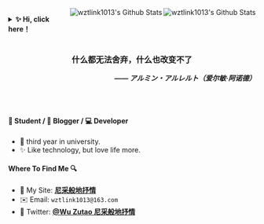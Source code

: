 <a href="#">
  <img align="right" alt="wztlink1013's Github Stats" src="https://github-readme-stats.vercel.app/api?username=wztlink1013&count_private=true&include_all_commits=true&show_icons=true&title_color=2196f3&icon_color=2196f3&text_color=4c4948&bg_color=ffffff">
</a>

<a href="#">
  <img align="right" alt="wztlink1013's Github Stats" src="https://git-stats.willianrod.com/api/wakatime?username=wztlink1013&count_private=true&include_all_commits=true&show_icons=true&title_color=2196f3&icon_color=2196f3&text_color=4c4948&bg_color=ffffff">
</a>


<b><details><summary> ✨ Hi, click here！</summary></b>
  
Programming makes me very happy！

好好努力，不给编程界丢人 ~ 溜了溜了🤪

```

                .-"""-.
               / .===. \
               \/ 6 6 \/
               ( \___/ )
  _________ooo__\_____/_____________
 /                                  \
 |     I  am  尼采般地抒情 ! ! !      |
 \_______________________ooo________/
                |  |  |
                |_ | _|
                |  |  |
                |__|__|
                /-'Y'-\
               (__/ \__)

```

</details>

<br/>


<div align="center">
<h3>什么都无法舍弃，什么也改变不了</h3>
</div>

<div align="right">
<b><I>—— アルミン・アルレルト（爱尔敏·阿诺德）</I></b>
</div>

<br/><br/>

#### 📄 **Student** / 🎨 **Blogger** / 💻 **Developer**

- 🎉 third year in university.
- ✨ Like technology, but love life more.
<!-- - 🌱 I'm currently learning Python, JS, CSS.-->


#### Where To Find Me 🔍

- 📝 My Site: [**尼采般地抒情**](https://wztlink1013.com)
- ✉️ Email: `wztlink1013@163.com`
- 🐤 Twitter: [**@Wu Zutao 尼采般地抒情**](https://twitter.com/wztlink1013)

